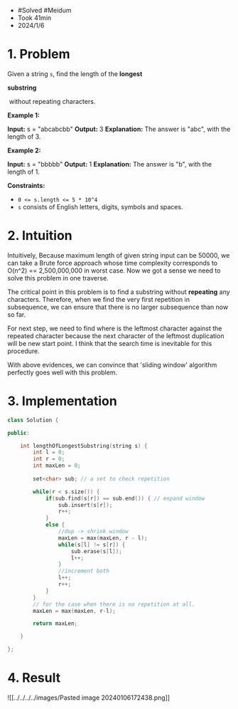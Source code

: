 
- #Solved #Meidum 
- Took 41min
- 2024/1/6

# 1. Problem
Given a string `s`, find the length of the **longest** 

**substring**

 without repeating characters.

**Example 1:**

**Input:** s = "abcabcbb"
**Output:** 3
**Explanation:** The answer is "abc", with the length of 3.

**Example 2:**

**Input:** s = "bbbbb"
**Output:** 1
**Explanation:** The answer is "b", with the length of 1.

**Constraints:**

- `0 <= s.length <= 5 * 10^4`
- `s` consists of English letters, digits, symbols and spaces.

# 2. Intuition

Intuitively, Because maximum length of given string input can be 50000, we can take a Brute force approach whose time complexity corresponds to O(n^2) == 2,500,000,000 in worst case.
Now we got a sense we need to solve this problem in one traverse.

The critical point in this problem is to find a substring without **repeating** any characters.
Therefore, when we find the very first repetition in subsequence, we can ensure that there is no larger subsequence than now so far.

For next step, we need to find where is the leftmost character against the repeated character because the next character of the leftmost duplication will be new start point.
I think that the search time is inevitable for this procedure.

With above evidences, we can convince that 'sliding window' algorithm perfectly goes well with this problem.

# 3. Implementation
```cpp
class Solution {

public:

    int lengthOfLongestSubstring(string s) {
        int l = 0;
        int r = 0;
        int maxLen = 0;
        
        set<char> sub; // a set to check repetition

        while(r < s.size()) {
            if(sub.find(s[r]) == sub.end()) { // expand window
                sub.insert(s[r]);
                r++;
            }
            else {
                //dup -> shrink window
                maxLen = max(maxLen, r - l);
                while(s[l] != s[r]) {
                    sub.erase(s[l]);
                    l++;
                }
				//increment both
                l++;
                r++;
            }
        }
        // for the case when there is no repetition at all.
        maxLen = max(maxLen, r-l);

        return maxLen;

    }

};
```

# 4. Result
![[../../../../images/Pasted image 20240106172438.png]]